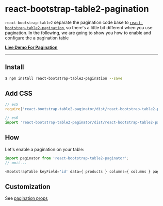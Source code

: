 # react-bootstrap-table2-pagination

`react-bootstrap-table2` separate the pagination code base to [`react-bootstrap-table2-pagination`](https://github.com/react-bootstrap-table/react-bootstrap-table2/tree/develop/packages/react-bootstrap-table2-paginator), so there's a little bit different when you use pagination. In the following, we are going to show you how to enable and configure the a pagination table

**[Live Demo For Pagination](https://react-bootstrap-table.github.io/react-bootstrap-table2/storybook/index.html?selectedKind=Pagination)**

-----

## Install

```sh
$ npm install react-bootstrap-table2-pagination --save
```

## Add CSS

```js
// es5 
require('react-bootstrap-table2-paginator/dist/react-bootstrap-table2-paginator.min.css');

// es6
import 'react-bootstrap-table2-paginator/dist/react-bootstrap-table2-paginator.min.css';
```

## How

Let's enable a pagination on your table:

```js
import paginator from 'react-bootstrap-table2-paginator';
// omit...

<BootstrapTable keyField='id' data={ products } columns={ columns } pagination={ paginator() } />
```

## Customization

See [pagination props](https://react-bootstrap-table.github.io/react-bootstrap-table2/docs/pagination-props.html)